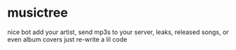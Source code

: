 # musictree
nice bot
add your artist,
send mp3s to your server,
leaks, released songs, or even album covers just re-write a lil code
